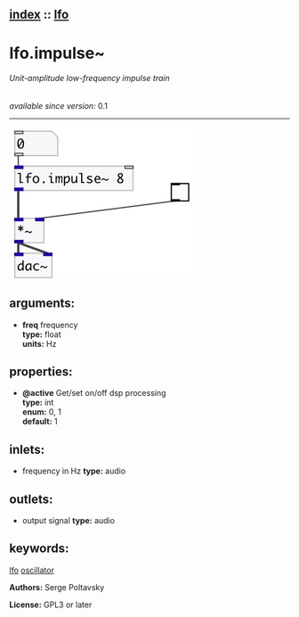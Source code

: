 [index](index.html) :: [lfo](category_lfo.html)
---

# lfo.impulse~

###### Unit-amplitude low-frequency impulse train

*available since version:* 0.1

---




[![example](../examples/img/lfo.impulse~.jpg)](../examples/pd/lfo.impulse~.pd)



## arguments:

* **freq**
frequency<br>
__type:__ float<br>
__units:__ Hz<br>





## properties:

* **@active** 
Get/set on/off dsp processing<br>
__type:__ int<br>
__enum:__ 0, 1<br>
__default:__ 1<br>



## inlets:

* frequency in Hz 
__type:__ audio<br>



## outlets:

* output signal
__type:__ audio<br>



## keywords:

[lfo](keywords/lfo.html)
[oscillator](keywords/oscillator.html)






**Authors:** Serge Poltavsky




**License:** GPL3 or later





